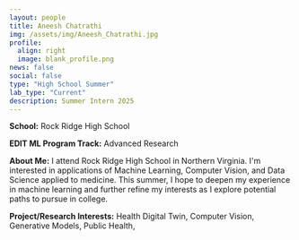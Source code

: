 ```yaml
---
layout: people
title: Aneesh Chatrathi
img: /assets/img/Aneesh_Chatrathi.jpg
profile:
  align: right
  image: blank_profile.png
news: false
social: false
type: "High School Summer"
lab_type: "Current"
description: Summer Intern 2025
---
```


**School:** Rock Ridge High School

**EDIT ML Program Track:**
Advanced Research

**About Me:**
I attend Rock Ridge High School in Northern Virginia. I'm interested in applications of Machine Learning, Computer Vision, and Data Science applied to medicine. This summer, I hope to deepen my experience in machine learning and further refine my interests as I explore potential paths to pursue in college.

**Project/Research Interests:**
Health Digital Twin, Computer Vision, Generative Models, Public Health, 
    
